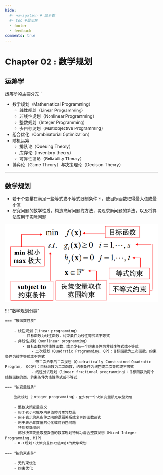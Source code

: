 ```yaml
---
hide:
  #- navigation # 显示右
  #- toc #显示左
  - footer
  - feedback
comments: true
---  
```

# Chapter 02 : 数学规划
## 运筹学

运筹学的主要分支：

- 数学规划（Mathematical Programming）
    - 线性规划（Linear Programming）
    - 非线性规划（Nonlinear Programming）
    - 整数规划（Integer Programming）
    - 多目标规划（Multiobjective Programming）
- 组合优化（Combinatorial Optimization）
- 随机运筹
    - 排队论（Queuing Theory）
    - 库存论（Inventory theory）
    - 可靠性理论（Reliability Theory）
- 博弈论（Game Theory）与决策理论（Decision Theory）
***
## 数学规划

- 若干个变量在满足一些等式或不等式限制条件下，使目标函数取得最大值或最小值
- 研究问题的数学性质，构造求解问题的方法，实现求解问题的算法，以及将算法应用于实际问题

![](../../../assets/Pasted%20image%2020240922143328.png)

!!! "数学规划分类"

	=== "按函数性质"
	
		- 线性规划（linear programming）
		    - 目标函数为线性函数，约束条件为线性等式或不等式
		- 非线性规划（nonlinear programming）
		    - 目标函数为非线性函数，或至少有一个约束条件为非线性等式或不等式
		        - 二次规划（Quadratic Programming, QP）：目标函数为二次函数，约束条件为线性等式或不等式
		        - 带二次约束的二次规划（Quadratically Constrained Quadratic Program， QCQP）：目标函数为二次函数，约束条件为线性或二次等式或不等式
		        - 线性分式规划（linear fractional programming）：目标函数为两个线性函数的商，约束条件为线性等式或不等式
	
	=== "按变量性质"
	
		整数规划（integer programming）：至少有一个决策变量限定取整数值 
		
		- 整数决策变量意义 
		- 用于表示只能取离散值的对象的数量
		- 用于表示约束条件之间的逻辑关系或复杂的函数形式
		- 用于表示非数值的优化或可行性问题
		- 特殊整数规划 
		- 部分决策变量取整数值的数学规划特称为混合整数规划（Mixed Integer Programming, MIP） 
		- 0-1规划：决策变量仅取值0或1的数学规划
	
	=== "按约束条件"
	
		- 无约束优化
		- 约束优化